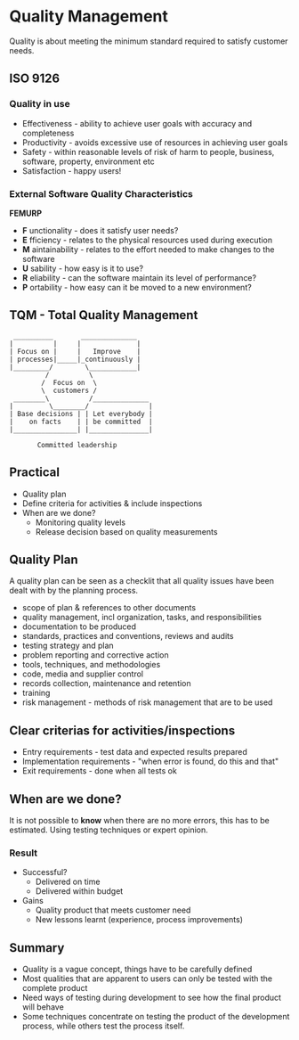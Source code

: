 # Quality Management
Quality is about meeting the minimum standard
required to satisfy customer needs.

## ISO 9126
### Quality in use
* Effectiveness - ability to achieve user goals with
accuracy and completeness
* Productivity - avoids excessive use of resources in
achieving user goals
* Safety - within reasonable levels of risk of harm to
people, business, software, property, environment etc
* Satisfaction - happy users!

### External Software Quality Characteristics
**FEMURP**
* **F** unctionality - does it satisfy user needs?
* **E** fficiency - relates to the physical resources
used during execution
* **M** aintainability - relates to the effort needed to
make changes to the software
* **U** sability - how easy is it to use?
* **R** eliability - can the software maintain its level
of performance?
* **P** ortability - how easy can it be moved to a
new environment?

## TQM - Total Quality Management

```
 __________       ______________
|          |     |              |
| Focus on |     |   Improve    |
| processes|_____|_continuously |
|_________/        \____________|
         /          \
        /  Focus on  \
        \  customers /
 ________\          /______________
|         \________/               |
| Base decisions | | Let everybody |
|    on facts    | | be committed  |
|________________| |_______________|

       Committed leadership
```

## Practical
* Quality plan
* Define criteria for activities & include inspections
* When are we done?
  * Monitoring quality levels
  * Release decision based on quality measurements

## Quality Plan
A quality plan can be seen as a checklit that all quality
issues have been dealt with by the planning process.

* scope of plan & references to other documents
* quality management, incl organization, tasks, and responsibilities
* documentation to be produced
* standards, practices and conventions, reviews and audits
* testing strategy and plan
* problem reporting and corrective action
* tools, techniques, and methodologies
* code, media and supplier control
* records collection, maintenance and retention
* training
* risk management - methods of risk management that are to be used

## Clear criterias for activities/inspections
* Entry requirements - test data and expected results prepared
* Implementation requirements - "when error is found, do this and that"
* Exit requirements - done when all tests ok

## When are we done?
It is not possible to **know** when there are no more errors, this
has to be estimated. Using testing techniques or expert opinion.

### Result

* Successful?
  * Delivered on time
  * Delivered within budget
* Gains
  * Quality product that meets customer need
  * New lessons learnt (experience, process improvements)

## Summary
* Quality is a vague concept, things have to be carefully defined
* Most qualities that are apparent to users can only be tested with the complete product
* Need ways of testing during development to see how the final product will behave
* Some techniques concentrate on testing the product of the development process, while others test the
process itself.

